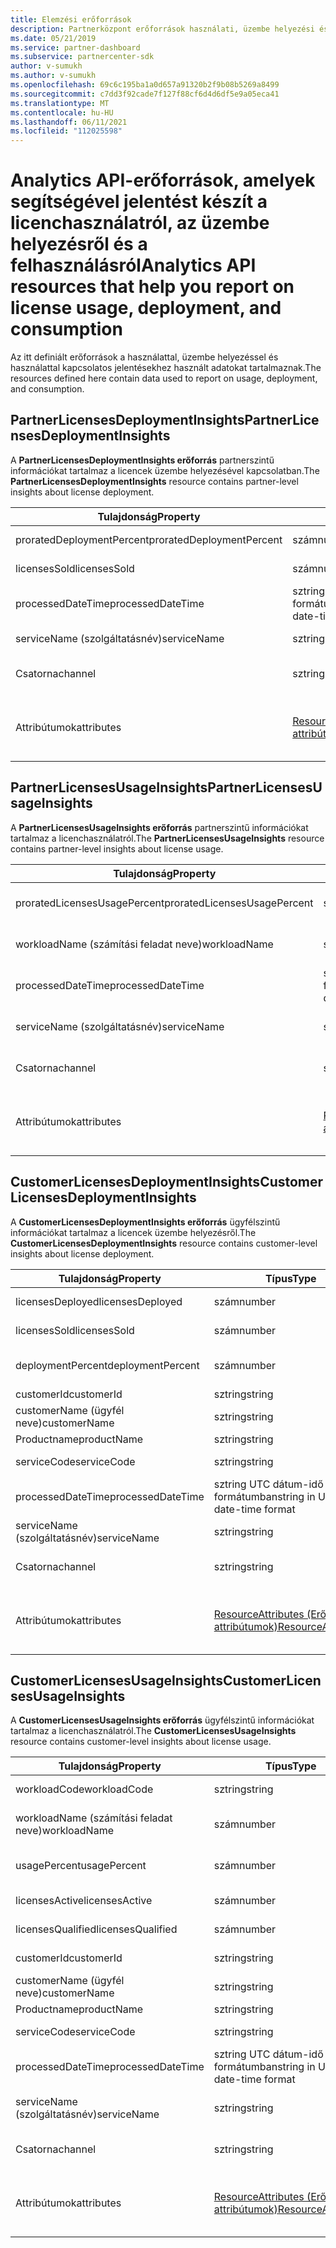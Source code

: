 ```yaml
---
title: Elemzési erőforrások
description: Partnerközpont erőforrások használati, üzembe helyezési és használati adatokat tartalmaznak. Betekintő adatokat tartalmaz a licencek üzembe helyezéséről és használatáról a partnerek és az ügyfelek számára.
ms.date: 05/21/2019
ms.service: partner-dashboard
ms.subservice: partnercenter-sdk
author: v-sumukh
ms.author: v-sumukh
ms.openlocfilehash: 69c6c195ba1a0d657a91320b2f9b08b5269a8499
ms.sourcegitcommit: c7dd3f92cade7f127f88cf6d4d6df5e9a05eca41
ms.translationtype: MT
ms.contentlocale: hu-HU
ms.lasthandoff: 06/11/2021
ms.locfileid: "112025598"
---
```

# <a name="analytics-api-resources-that-help-you-report-on-license-usage-deployment-and-consumption"></a><span data-ttu-id="39503-104">Analytics API-erőforrások, amelyek segítségével jelentést készít a licenchasználatról, az üzembe helyezésről és a felhasználásról</span><span class="sxs-lookup"><span data-stu-id="39503-104">Analytics API resources that help you report on license usage, deployment, and consumption</span></span>

<span data-ttu-id="39503-105">Az itt definiált erőforrások a használattal, üzembe helyezéssel és használattal kapcsolatos jelentésekhez használt adatokat tartalmaznak.</span><span class="sxs-lookup"><span data-stu-id="39503-105">The resources defined here contain data used to report on usage, deployment, and consumption.</span></span>

## <a name="partnerlicensesdeploymentinsights"></a><span data-ttu-id="39503-106">PartnerLicensesDeploymentInsights</span><span class="sxs-lookup"><span data-stu-id="39503-106">PartnerLicensesDeploymentInsights</span></span>

<span data-ttu-id="39503-107">A **PartnerLicensesDeploymentInsights erőforrás** partnerszintű információkat tartalmaz a licencek üzembe helyezésével kapcsolatban.</span><span class="sxs-lookup"><span data-stu-id="39503-107">The **PartnerLicensesDeploymentInsights** resource contains partner-level insights about license deployment.</span></span>

| <span data-ttu-id="39503-108">Tulajdonság</span><span class="sxs-lookup"><span data-stu-id="39503-108">Property</span></span>                  | <span data-ttu-id="39503-109">Típus</span><span class="sxs-lookup"><span data-stu-id="39503-109">Type</span></span>                                                           | <span data-ttu-id="39503-110">Leírás</span><span class="sxs-lookup"><span data-stu-id="39503-110">Description</span></span>                                                                         |
|---------------------------|----------------------------------------------------------------|-------------------------------------------------------------------------------------|
| <span data-ttu-id="39503-111">proratedDeploymentPercent</span><span class="sxs-lookup"><span data-stu-id="39503-111">proratedDeploymentPercent</span></span> | <span data-ttu-id="39503-112">szám</span><span class="sxs-lookup"><span data-stu-id="39503-112">number</span></span>                                                         | <span data-ttu-id="39503-113">A telepített licencek százalékos aránya.</span><span class="sxs-lookup"><span data-stu-id="39503-113">The percentage of licenses deployed.</span></span>                                                |
| <span data-ttu-id="39503-114">licensesSold</span><span class="sxs-lookup"><span data-stu-id="39503-114">licensesSold</span></span>              | <span data-ttu-id="39503-115">szám</span><span class="sxs-lookup"><span data-stu-id="39503-115">number</span></span>                                                         | <span data-ttu-id="39503-116">Az eladott licencek száma.</span><span class="sxs-lookup"><span data-stu-id="39503-116">The number of licenses sold.</span></span>                                                        |
| <span data-ttu-id="39503-117">processedDateTime</span><span class="sxs-lookup"><span data-stu-id="39503-117">processedDateTime</span></span>         | <span data-ttu-id="39503-118">sztring UTC dátum-idő formátumban</span><span class="sxs-lookup"><span data-stu-id="39503-118">string in UTC date-time format</span></span>                                 | <span data-ttu-id="39503-119">Az adatok összesítésének dátuma és időpontja.</span><span class="sxs-lookup"><span data-stu-id="39503-119">The date and time when the data was aggregated.</span></span>                                     |
| <span data-ttu-id="39503-120">serviceName (szolgáltatásnév)</span><span class="sxs-lookup"><span data-stu-id="39503-120">serviceName</span></span>               | <span data-ttu-id="39503-121">sztring</span><span class="sxs-lookup"><span data-stu-id="39503-121">string</span></span>                                                         | <span data-ttu-id="39503-122">A szolgáltatás neve (például: o365, crm).</span><span class="sxs-lookup"><span data-stu-id="39503-122">The service name (for example:  o365, crm).</span></span>                                                  |
| <span data-ttu-id="39503-123">Csatorna</span><span class="sxs-lookup"><span data-stu-id="39503-123">channel</span></span>                   | <span data-ttu-id="39503-124">sztring</span><span class="sxs-lookup"><span data-stu-id="39503-124">string</span></span>                                                         | <span data-ttu-id="39503-125">A szolgáltatás csatornaneve (például viszonteladó).</span><span class="sxs-lookup"><span data-stu-id="39503-125">The channel name of the service (for example:  reseller).</span></span>                                    |
| <span data-ttu-id="39503-126">Attribútumok</span><span class="sxs-lookup"><span data-stu-id="39503-126">attributes</span></span>                | [<span data-ttu-id="39503-127">ResourceAttributes (Erőforrás-attribútumok)</span><span class="sxs-lookup"><span data-stu-id="39503-127">ResourceAttributes</span></span>](utility-resources.md#resourceattributes) | <span data-ttu-id="39503-128">A metaadat-attribútumok.</span><span class="sxs-lookup"><span data-stu-id="39503-128">The metadata attributes.</span></span> <span data-ttu-id="39503-129">Tartalmazza az "objectType": "PartnerLicensesDeploymentInsights"</span><span class="sxs-lookup"><span data-stu-id="39503-129">Includes "objectType": "PartnerLicensesDeploymentInsights"</span></span> |

## <a name="partnerlicensesusageinsights"></a><span data-ttu-id="39503-130">PartnerLicensesUsageInsights</span><span class="sxs-lookup"><span data-stu-id="39503-130">PartnerLicensesUsageInsights</span></span>

<span data-ttu-id="39503-131">A **PartnerLicensesUsageInsights erőforrás** partnerszintű információkat tartalmaz a licenchasználatról.</span><span class="sxs-lookup"><span data-stu-id="39503-131">The **PartnerLicensesUsageInsights** resource contains partner-level insights about license usage.</span></span>

| <span data-ttu-id="39503-132">Tulajdonság</span><span class="sxs-lookup"><span data-stu-id="39503-132">Property</span></span>                     | <span data-ttu-id="39503-133">Típus</span><span class="sxs-lookup"><span data-stu-id="39503-133">Type</span></span>                                                           | <span data-ttu-id="39503-134">Leírás</span><span class="sxs-lookup"><span data-stu-id="39503-134">Description</span></span>                                                                    |
|------------------------------|----------------------------------------------------------------|--------------------------------------------------------------------------------|
| <span data-ttu-id="39503-135">proratedLicensesUsagePercent</span><span class="sxs-lookup"><span data-stu-id="39503-135">proratedLicensesUsagePercent</span></span> | <span data-ttu-id="39503-136">szám</span><span class="sxs-lookup"><span data-stu-id="39503-136">number</span></span>                                                         | <span data-ttu-id="39503-137">A telepített licencek százalékos aránya.</span><span class="sxs-lookup"><span data-stu-id="39503-137">The percentage of licenses deployed.</span></span>                                           |
| <span data-ttu-id="39503-138">workloadName (számítási feladat neve)</span><span class="sxs-lookup"><span data-stu-id="39503-138">workloadName</span></span>                 | <span data-ttu-id="39503-139">sztring</span><span class="sxs-lookup"><span data-stu-id="39503-139">string</span></span>                                                         | <span data-ttu-id="39503-140">A számítási feladat neve (például exchange).</span><span class="sxs-lookup"><span data-stu-id="39503-140">The workload name (for example:  exchange).</span></span>                                             |
| <span data-ttu-id="39503-141">processedDateTime</span><span class="sxs-lookup"><span data-stu-id="39503-141">processedDateTime</span></span>            | <span data-ttu-id="39503-142">sztring UTC dátum-idő formátumban</span><span class="sxs-lookup"><span data-stu-id="39503-142">string in UTC date-time format</span></span>                                 | <span data-ttu-id="39503-143">Az adatok összesítésének dátuma és időpontja.</span><span class="sxs-lookup"><span data-stu-id="39503-143">The date and time when the data was aggregated.</span></span>                                |
| <span data-ttu-id="39503-144">serviceName (szolgáltatásnév)</span><span class="sxs-lookup"><span data-stu-id="39503-144">serviceName</span></span>                  | <span data-ttu-id="39503-145">sztring</span><span class="sxs-lookup"><span data-stu-id="39503-145">string</span></span>                                                         | <span data-ttu-id="39503-146">A szolgáltatás neve (például: o365, crm).</span><span class="sxs-lookup"><span data-stu-id="39503-146">The service name (for example:  o365, crm).</span></span>                                             |
| <span data-ttu-id="39503-147">Csatorna</span><span class="sxs-lookup"><span data-stu-id="39503-147">channel</span></span>                      | <span data-ttu-id="39503-148">sztring</span><span class="sxs-lookup"><span data-stu-id="39503-148">string</span></span>                                                         | <span data-ttu-id="39503-149">A szolgáltatás csatornaneve (például viszonteladó).</span><span class="sxs-lookup"><span data-stu-id="39503-149">The channel name of the service (for example:  reseller).</span></span>                               |
| <span data-ttu-id="39503-150">Attribútumok</span><span class="sxs-lookup"><span data-stu-id="39503-150">attributes</span></span>                   | [<span data-ttu-id="39503-151">ResourceAttributes (Erőforrás-attribútumok)</span><span class="sxs-lookup"><span data-stu-id="39503-151">ResourceAttributes</span></span>](utility-resources.md#resourceattributes) | <span data-ttu-id="39503-152">A metaadat-attribútumok.</span><span class="sxs-lookup"><span data-stu-id="39503-152">The metadata attributes.</span></span> <span data-ttu-id="39503-153">Tartalmazza az "objectType": "PartnerLicensesUsageInsights"</span><span class="sxs-lookup"><span data-stu-id="39503-153">Includes "objectType": "PartnerLicensesUsageInsights"</span></span> |

## <a name="customerlicensesdeploymentinsights"></a><span data-ttu-id="39503-154">CustomerLicensesDeploymentInsights</span><span class="sxs-lookup"><span data-stu-id="39503-154">CustomerLicensesDeploymentInsights</span></span>

<span data-ttu-id="39503-155">A **CustomerLicensesDeploymentInsights erőforrás** ügyfélszintű információkat tartalmaz a licencek üzembe helyezésről.</span><span class="sxs-lookup"><span data-stu-id="39503-155">The **CustomerLicensesDeploymentInsights** resource contains customer-level insights about license deployment.</span></span>

| <span data-ttu-id="39503-156">Tulajdonság</span><span class="sxs-lookup"><span data-stu-id="39503-156">Property</span></span>          | <span data-ttu-id="39503-157">Típus</span><span class="sxs-lookup"><span data-stu-id="39503-157">Type</span></span>                                                           | <span data-ttu-id="39503-158">Leírás</span><span class="sxs-lookup"><span data-stu-id="39503-158">Description</span></span>                                                                          |
|-------------------|----------------------------------------------------------------|--------------------------------------------------------------------------------------|
| <span data-ttu-id="39503-159">licensesDeployed</span><span class="sxs-lookup"><span data-stu-id="39503-159">licensesDeployed</span></span>  | <span data-ttu-id="39503-160">szám</span><span class="sxs-lookup"><span data-stu-id="39503-160">number</span></span>                                                         | <span data-ttu-id="39503-161">Az üzembe helyezett licencek száma.</span><span class="sxs-lookup"><span data-stu-id="39503-161">The number of licenses deployed.</span></span>                                                     |
| <span data-ttu-id="39503-162">licensesSold</span><span class="sxs-lookup"><span data-stu-id="39503-162">licensesSold</span></span>      | <span data-ttu-id="39503-163">szám</span><span class="sxs-lookup"><span data-stu-id="39503-163">number</span></span>                                                         | <span data-ttu-id="39503-164">Az eladott licencek száma.</span><span class="sxs-lookup"><span data-stu-id="39503-164">The number of licenses sold.</span></span>                                                         |
| <span data-ttu-id="39503-165">deploymentPercent</span><span class="sxs-lookup"><span data-stu-id="39503-165">deploymentPercent</span></span> | <span data-ttu-id="39503-166">szám</span><span class="sxs-lookup"><span data-stu-id="39503-166">number</span></span>                                                         | <span data-ttu-id="39503-167">Az üzembe helyezett licencek módosított százalékos aránya.</span><span class="sxs-lookup"><span data-stu-id="39503-167">The adjusted percentage of licenses deployed.</span></span>                                        |
| <span data-ttu-id="39503-168">customerId</span><span class="sxs-lookup"><span data-stu-id="39503-168">customerId</span></span>        | <span data-ttu-id="39503-169">sztring</span><span class="sxs-lookup"><span data-stu-id="39503-169">string</span></span>                                                         | <span data-ttu-id="39503-170">Az ügyfél azonosítója.</span><span class="sxs-lookup"><span data-stu-id="39503-170">The customer identifier.</span></span>                                                             |
| <span data-ttu-id="39503-171">customerName (ügyfél neve)</span><span class="sxs-lookup"><span data-stu-id="39503-171">customerName</span></span>      | <span data-ttu-id="39503-172">sztring</span><span class="sxs-lookup"><span data-stu-id="39503-172">string</span></span>                                                         | <span data-ttu-id="39503-173">Az ügyfél neve.</span><span class="sxs-lookup"><span data-stu-id="39503-173">The customer name.</span></span>                                                                   |
| <span data-ttu-id="39503-174">Productname</span><span class="sxs-lookup"><span data-stu-id="39503-174">productName</span></span>       | <span data-ttu-id="39503-175">sztring</span><span class="sxs-lookup"><span data-stu-id="39503-175">string</span></span>                                                         | <span data-ttu-id="39503-176">A termék neve.</span><span class="sxs-lookup"><span data-stu-id="39503-176">The product name.</span></span>                                                                    |
| <span data-ttu-id="39503-177">serviceCode</span><span class="sxs-lookup"><span data-stu-id="39503-177">serviceCode</span></span>       | <span data-ttu-id="39503-178">sztring</span><span class="sxs-lookup"><span data-stu-id="39503-178">string</span></span>                                                         | <span data-ttu-id="39503-179">A licenc szolgáltatáskódja.</span><span class="sxs-lookup"><span data-stu-id="39503-179">The service code of the license.</span></span>                                                     |
| <span data-ttu-id="39503-180">processedDateTime</span><span class="sxs-lookup"><span data-stu-id="39503-180">processedDateTime</span></span> | <span data-ttu-id="39503-181">sztring UTC dátum-idő formátumban</span><span class="sxs-lookup"><span data-stu-id="39503-181">string in UTC date-time format</span></span>                                 | <span data-ttu-id="39503-182">Az adatok összesítésének dátuma és időpontja.</span><span class="sxs-lookup"><span data-stu-id="39503-182">The date and time when the data was aggregated.</span></span>                                      |
| <span data-ttu-id="39503-183">serviceName (szolgáltatásnév)</span><span class="sxs-lookup"><span data-stu-id="39503-183">serviceName</span></span>       | <span data-ttu-id="39503-184">sztring</span><span class="sxs-lookup"><span data-stu-id="39503-184">string</span></span>                                                         | <span data-ttu-id="39503-185">A szolgáltatás neve (például: o365, crm).</span><span class="sxs-lookup"><span data-stu-id="39503-185">The service name (for example:  o365, crm).</span></span>                                                   |
| <span data-ttu-id="39503-186">Csatorna</span><span class="sxs-lookup"><span data-stu-id="39503-186">channel</span></span>           | <span data-ttu-id="39503-187">sztring</span><span class="sxs-lookup"><span data-stu-id="39503-187">string</span></span>                                                         | <span data-ttu-id="39503-188">A szolgáltatás csatornaneve (például viszonteladó).</span><span class="sxs-lookup"><span data-stu-id="39503-188">The channel name of the service (for example:  reseller).</span></span>                                     |
| <span data-ttu-id="39503-189">Attribútumok</span><span class="sxs-lookup"><span data-stu-id="39503-189">attributes</span></span>        | [<span data-ttu-id="39503-190">ResourceAttributes (Erőforrás-attribútumok)</span><span class="sxs-lookup"><span data-stu-id="39503-190">ResourceAttributes</span></span>](utility-resources.md#resourceattributes) | <span data-ttu-id="39503-191">A metaadat-attribútumok.</span><span class="sxs-lookup"><span data-stu-id="39503-191">The metadata attributes.</span></span> <span data-ttu-id="39503-192">Tartalmazza az "objectType": "CustomerLicensesDeploymentInsights"</span><span class="sxs-lookup"><span data-stu-id="39503-192">Includes "objectType": "CustomerLicensesDeploymentInsights"</span></span> |

## <a name="customerlicensesusageinsights"></a><span data-ttu-id="39503-193">CustomerLicensesUsageInsights</span><span class="sxs-lookup"><span data-stu-id="39503-193">CustomerLicensesUsageInsights</span></span>

<span data-ttu-id="39503-194">A **CustomerLicensesUsageInsights erőforrás** ügyfélszintű információkat tartalmaz a licenchasználatról.</span><span class="sxs-lookup"><span data-stu-id="39503-194">The **CustomerLicensesUsageInsights** resource contains customer-level insights about license usage.</span></span>

| <span data-ttu-id="39503-195">Tulajdonság</span><span class="sxs-lookup"><span data-stu-id="39503-195">Property</span></span>          | <span data-ttu-id="39503-196">Típus</span><span class="sxs-lookup"><span data-stu-id="39503-196">Type</span></span>                                                           | <span data-ttu-id="39503-197">Leírás</span><span class="sxs-lookup"><span data-stu-id="39503-197">Description</span></span>                                                                     |
|-------------------|----------------------------------------------------------------|---------------------------------------------------------------------------------|
| <span data-ttu-id="39503-198">workloadCode</span><span class="sxs-lookup"><span data-stu-id="39503-198">workloadCode</span></span>      | <span data-ttu-id="39503-199">sztring</span><span class="sxs-lookup"><span data-stu-id="39503-199">string</span></span>                                                         | <span data-ttu-id="39503-200">A számítási feladat kódja.</span><span class="sxs-lookup"><span data-stu-id="39503-200">The workload code.</span></span>                                                              |
| <span data-ttu-id="39503-201">workloadName (számítási feladat neve)</span><span class="sxs-lookup"><span data-stu-id="39503-201">workloadName</span></span>      | <span data-ttu-id="39503-202">szám</span><span class="sxs-lookup"><span data-stu-id="39503-202">number</span></span>                                                         | <span data-ttu-id="39503-203">A számítási feladat neve (például: Exchange).</span><span class="sxs-lookup"><span data-stu-id="39503-203">The workload name (for example:  Exchange).</span></span>                                              |
| <span data-ttu-id="39503-204">usagePercent</span><span class="sxs-lookup"><span data-stu-id="39503-204">usagePercent</span></span>      | <span data-ttu-id="39503-205">szám</span><span class="sxs-lookup"><span data-stu-id="39503-205">number</span></span>                                                         | <span data-ttu-id="39503-206">A felhasznált licencek módosított százalékos aránya.</span><span class="sxs-lookup"><span data-stu-id="39503-206">The adjusted percentage of licenses used.</span></span>                                       |
| <span data-ttu-id="39503-207">licensesActive</span><span class="sxs-lookup"><span data-stu-id="39503-207">licensesActive</span></span>    | <span data-ttu-id="39503-208">szám</span><span class="sxs-lookup"><span data-stu-id="39503-208">number</span></span>                                                         | <span data-ttu-id="39503-209">Az aktív licencek száma.</span><span class="sxs-lookup"><span data-stu-id="39503-209">The number of active licenses.</span></span>                                                  |
| <span data-ttu-id="39503-210">licensesQualified</span><span class="sxs-lookup"><span data-stu-id="39503-210">licensesQualified</span></span> | <span data-ttu-id="39503-211">szám</span><span class="sxs-lookup"><span data-stu-id="39503-211">number</span></span>                                                         | <span data-ttu-id="39503-212">A minősített licencek száma.</span><span class="sxs-lookup"><span data-stu-id="39503-212">The number of qualified licenses.</span></span>                                               |
| <span data-ttu-id="39503-213">customerId</span><span class="sxs-lookup"><span data-stu-id="39503-213">customerId</span></span>        | <span data-ttu-id="39503-214">sztring</span><span class="sxs-lookup"><span data-stu-id="39503-214">string</span></span>                                                         | <span data-ttu-id="39503-215">Az ügyfél azonosítója.</span><span class="sxs-lookup"><span data-stu-id="39503-215">The customer identifier.</span></span>                                                        |
| <span data-ttu-id="39503-216">customerName (ügyfél neve)</span><span class="sxs-lookup"><span data-stu-id="39503-216">customerName</span></span>      | <span data-ttu-id="39503-217">sztring</span><span class="sxs-lookup"><span data-stu-id="39503-217">string</span></span>                                                         | <span data-ttu-id="39503-218">Az ügyfél neve.</span><span class="sxs-lookup"><span data-stu-id="39503-218">The customer name.</span></span>                                                              |
| <span data-ttu-id="39503-219">Productname</span><span class="sxs-lookup"><span data-stu-id="39503-219">productName</span></span>       | <span data-ttu-id="39503-220">sztring</span><span class="sxs-lookup"><span data-stu-id="39503-220">string</span></span>                                                         | <span data-ttu-id="39503-221">A termék neve.</span><span class="sxs-lookup"><span data-stu-id="39503-221">The product name.</span></span>                                                               |
| <span data-ttu-id="39503-222">serviceCode</span><span class="sxs-lookup"><span data-stu-id="39503-222">serviceCode</span></span>       | <span data-ttu-id="39503-223">sztring</span><span class="sxs-lookup"><span data-stu-id="39503-223">string</span></span>                                                         | <span data-ttu-id="39503-224">A licenc szolgáltatáskódja.</span><span class="sxs-lookup"><span data-stu-id="39503-224">The service code of the license.</span></span>                                                |
| <span data-ttu-id="39503-225">processedDateTime</span><span class="sxs-lookup"><span data-stu-id="39503-225">processedDateTime</span></span> | <span data-ttu-id="39503-226">sztring UTC dátum-idő formátumban</span><span class="sxs-lookup"><span data-stu-id="39503-226">string in UTC date-time format</span></span>                                 | <span data-ttu-id="39503-227">Az adatok összesítésének dátuma és időpontja.</span><span class="sxs-lookup"><span data-stu-id="39503-227">The date and time when the data was aggregated.</span></span>                                 |
| <span data-ttu-id="39503-228">serviceName (szolgáltatásnév)</span><span class="sxs-lookup"><span data-stu-id="39503-228">serviceName</span></span>       | <span data-ttu-id="39503-229">sztring</span><span class="sxs-lookup"><span data-stu-id="39503-229">string</span></span>                                                         | <span data-ttu-id="39503-230">A szolgáltatás neve (például: o365, crm).</span><span class="sxs-lookup"><span data-stu-id="39503-230">The service name (for example:  o365, crm).</span></span>                                              |
| <span data-ttu-id="39503-231">Csatorna</span><span class="sxs-lookup"><span data-stu-id="39503-231">channel</span></span>           | <span data-ttu-id="39503-232">sztring</span><span class="sxs-lookup"><span data-stu-id="39503-232">string</span></span>                                                         | <span data-ttu-id="39503-233">A szolgáltatás csatornaneve (például viszonteladó).</span><span class="sxs-lookup"><span data-stu-id="39503-233">The channel name of the service (for example:  reseller).</span></span>                                |
| <span data-ttu-id="39503-234">Attribútumok</span><span class="sxs-lookup"><span data-stu-id="39503-234">attributes</span></span>        | [<span data-ttu-id="39503-235">ResourceAttributes (Erőforrás-attribútumok)</span><span class="sxs-lookup"><span data-stu-id="39503-235">ResourceAttributes</span></span>](utility-resources.md#resourceattributes) | <span data-ttu-id="39503-236">A metaadat-attribútumok.</span><span class="sxs-lookup"><span data-stu-id="39503-236">The metadata attributes.</span></span> <span data-ttu-id="39503-237">Tartalmazza az "objectType": "CustomerLicensesUsageInsights"</span><span class="sxs-lookup"><span data-stu-id="39503-237">Includes "objectType": "CustomerLicensesUsageInsights"</span></span> |